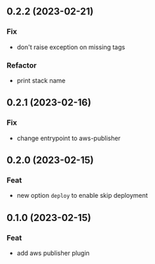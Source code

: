 ## 0.2.2 (2023-02-21)

### Fix

- don't raise exception on missing tags

### Refactor

- print stack name

## 0.2.1 (2023-02-16)

### Fix

- change entrypoint to aws-publisher

## 0.2.0 (2023-02-15)

### Feat

- new option `deploy` to enable skip deployment

## 0.1.0 (2023-02-15)

### Feat

- add aws publisher plugin
